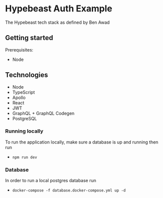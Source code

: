 # Hypebeast Auth Example
The Hypebeast tech stack as defined by Ben Awad
## Getting started
Prerequisites:
- Node

## Technologies
- Node
- TypeScript
- Apollo
- React
- JWT
- GraphQL + GraphQL Codegen
- PostgreSQL

### Running locally
To run the application locally, make sure a database is up and running then run
- ```npm run dev```
### Database
In order to run a local postgres database run
- ```docker-compose -f database.docker-compose.yml up -d```